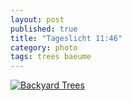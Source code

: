 ```yaml
---
layout: post
published: true
title: "Tageslicht 11:46"
category: photo
tags: trees baeume
---
```


[![Backyard Trees](http://41.media.tumblr.com/9bcd0d03970723238ed978e17257e6cf/tumblr_niquqq6LQm1rive1ro1_500.jpg)](http://dr3wh0.tumblr.com/post/109117819504/tageslicht-11-46 "View on Tumblr")